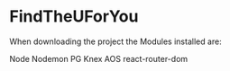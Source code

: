 # FindTheUForYou

When downloading the project the Modules installed are:

Node
Nodemon
PG
Knex
AOS
react-router-dom
